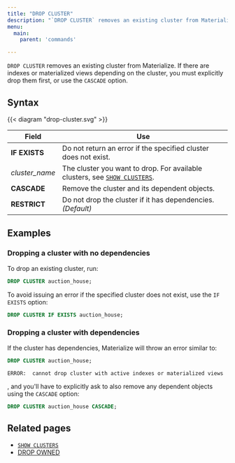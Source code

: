 ```yaml
---
title: "DROP CLUSTER"
description: "`DROP CLUSTER` removes an existing cluster from Materialize."
menu:
  main:
    parent: 'commands'

---
```


`DROP CLUSTER` removes an existing cluster from Materialize. If there are indexes or materialized views depending on the cluster, you must explicitly drop them first, or use the `CASCADE` option.

## Syntax

{{< diagram "drop-cluster.svg" >}}

Field | Use
------|-----
**IF EXISTS** | Do not return an error if the specified cluster does not exist.
_cluster&lowbar;name_ | The cluster you want to drop. For available clusters, see [`SHOW CLUSTERS`](../show-clusters).
**CASCADE** | Remove the cluster and its dependent objects.
**RESTRICT** | Do not drop the cluster if it has dependencies. _(Default)_

## Examples

### Dropping a cluster with no dependencies

To drop an existing cluster, run:

```sql
DROP CLUSTER auction_house;
```

To avoid issuing an error if the specified cluster does not exist, use the `IF EXISTS` option:

```sql
DROP CLUSTER IF EXISTS auction_house;
```

### Dropping a cluster with dependencies

If the cluster has dependencies, Materialize will throw an error similar to:

```sql
DROP CLUSTER auction_house;
```

```nofmt
ERROR:  cannot drop cluster with active indexes or materialized views
```

, and you'll have to explicitly ask to also remove any dependent objects using the `CASCADE` option:

```sql
DROP CLUSTER auction_house CASCADE;
```

## Related pages

- [`SHOW CLUSTERS`](../show-clusters)
- [DROP OWNED](../drop-owned)
